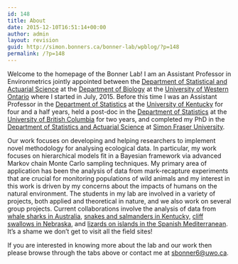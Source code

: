 ```yaml
---
id: 148
title: About
date: 2015-12-10T16:51:14+00:00
author: admin
layout: revision
guid: http://simon.bonners.ca/bonner-lab/wpblog/?p=148
permalink: /?p=148
---
```

Welcome to the homepage of the Bonner Lab! I am an Assistant Professor in Environmetrics jointly appointed between the <a href="http://www.stats.uwo.ca/" target="_blank">Department of Statistical and Actuarial Science</a> at the <a href="http://www.uwo.ca/biology/" target="_blank">Department of Biology</a> at the <a href="http://www.uwo.ca" target="_blank">University of Western Ontario</a> where I started in July, 2015. Before this time I was an Assistant Professor in the <a href="https://stat.as.uky.edu/" target="_blank">Department of Statistics</a> at the <a href="http://www.uky.edu" target="_blank">University of Kentucky</a> for four and a half years, held a post-doc in the [Department of Statistics](http://stat.ubc.ca/) at the <a href="http://www.ubc.ca" target="_blank">University of British Columbia</a> for two years, and completed my PhD in the <a href="http://stat.sfu.ca/" target="_blank">Department of Statistics and Actuarial Science</a> at <a href="http://www.sfu.ca" target="_blank">Simon Fraser University</a>.

Our work focuses on developing and helping researchers to implement novel methodology for analysing ecological data. In particular, my work focuses on hierarchical models fit in a Bayesian framework via advanced Markov chain Monte Carlo sampling techniques. My primary area of application has been the analysis of data from mark-recapture experiments that are crucial for monitoring populations of wild animals and my interest in this work is driven by my concerns about the impacts of humans on the natural environment. The students in my lab are involved in a variety of projects, both applied and theoretical in nature, and we also work on several group projects. Current collaborations involve the analysis of data from [whale sharks in Australia](http://www.whaleshark.org/), [snakes and salmanders in Kentucky,](http://www2.ca.uky.edu/forestry/Price/Home/price_home.html) [cliff swallows in Nebraska](http://www.utulsa.edu/academics/colleges/college-of-engineering-and-natural-sciences/departments-and-schools/Department-of-Biological-Science/Our-Faculty-and-Staff/B/Charles-Brown.aspx), and [lizards on islands in the Spanish Mediterranean](http://imedea.uib-csic.es/ficha.php?pid=387&c=abme). It&#8217;s a shame we don&#8217;t get to visit all the field sites!

If you are interested in knowing more about the lab and our work then please browse through the tabs above or contact me at [sbonner6@uwo.ca](mailto:sbonner6@uwo.ca "Simon Bonner").